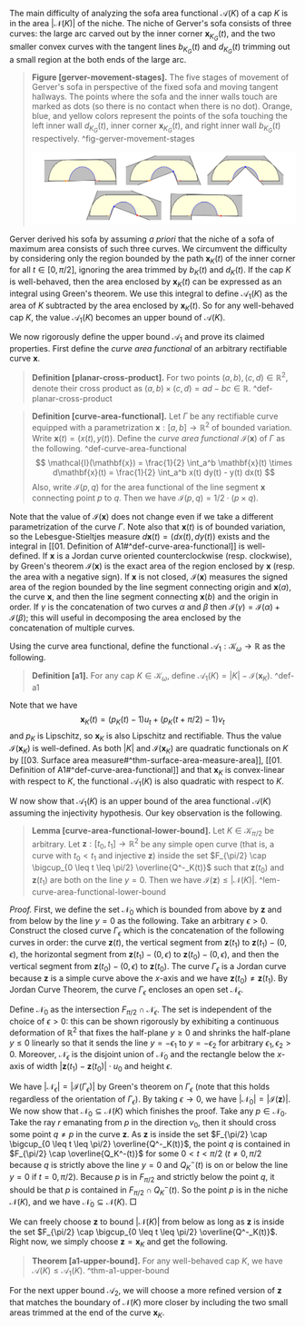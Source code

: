 The main difficulty of analyzing the sofa area functional $\mathcal{A}(K)$ of a cap $K$ is in the area $\left| \mathcal{N}(K) \right|$ of the niche. The niche of Gerver's sofa consists of three curves: the large arc carved out by the inner corner $\mathbf{x}_{K_G}(t)$, and the two smaller convex curves with the tangent lines $b_{K_G}(t)$ and $d_{K_G}(t)$ trimming out a small region at the both ends of the large arc.

> __Figure [gerver-movement-stages].__ The five stages of movement of Gerver's sofa in perspective of the fixed sofa and moving tangent hallways. The points where the sofa and the inner walls touch are marked as dots (so there is no contact when there is no dot). Orange, blue, and yellow colors represent the points of the sofa touching the left inner wall $d_{K_G}(t)$, inner corner $\mathbf{x}_{K_G}(t)$, and right inner wall $b_{K_G}(t)$ respectively. ^fig-gerver-movement-stages
> 
> ![100%](images/gerver-movement-stages.svg)

Gerver derived his sofa by assuming _a priori_ that the niche of a sofa of maximum area consists of such three curves. We circumvent the difficulty by considering only the region bounded by the path $\mathbf{x}_K(t)$ of the inner corner for all $t \in [0, \pi/2]$, ignoring the area trimmed by $b_{K}(t)$ and $d_{K}(t)$. If the cap $K$ is well-behaved, then the area enclosed by $\mathbf{x}_K(t)$ can be expressed as an integral using Green's theorem. We use this integral to define $\mathcal{A}_1(K)$ as the area of $K$ subtracted by the area enclosed by $\mathbf{x}_K(t)$. So for any well-behaved cap $K$, the value $\mathcal{A}_1(K)$ becomes an upper bound of $\mathcal{A}(K)$.

We now rigorously define the upper bound $\mathcal{A}_1$ and prove its claimed properties. First define the _curve area functional_ of an arbitrary rectifiable curve $\mathbf{x}$.

> __Definition [planar-cross-product].__ For two points $(a, b), (c, d) \in \mathbb{R}^2$, denote their cross product as $(a, b) \times (c, d) = ad - bc \in \mathbb{R}$. ^def-planar-cross-product

> __Definition [curve-area-functional].__ Let $\Gamma$ be any rectifiable curve equipped with a parametrization $\mathbf{x} : [a, b] \to \mathbb{R}^2$ of bounded variation. Write $\mathbf{x}(t) = (x(t), y(t))$. Define the _curve area functional_ $\mathcal{I}(\mathbf{x})$ of $\Gamma$ as the following. ^def-curve-area-functional
$$
\mathcal{I}(\mathbf{x}) = \frac{1}{2} \int_a^b \mathbf{x}(t) \times d\mathbf{x}(t) = \frac{1}{2} \int_a^b x(t) dy(t) - y(t) dx(t)
$$
> Also, write $\mathcal{I}(p, q)$ for the area functional of the line segment $\mathbf{x}$ connecting point $p$ to $q$. Then we have $\mathcal{I}(p, q) = 1/2 \cdot (p \times q)$.

Note that the value of $\mathcal{I}(\mathbf{x})$ does not change even if we take a different parametrization of the curve $\Gamma$. Note also that $\mathbf{x}(t)$ is of bounded variation, so the Lebesgue-Stieltjes measure $d \mathbf{x}(t) = (dx(t), dy(t))$ exists and the integral in [[01. Definition of A1#^def-curve-area-functional]] is well-defined. If $\mathbf{x}$ is a Jordan curve oriented counterclockwise (resp. clockwise), by Green's theorem $\mathcal{I}(\mathbf{x})$ is the exact area of the region enclosed by $\mathbf{x}$ (resp. the area with a negative sign). If $\mathbf{x}$ is not closed, $\mathcal{I}(\mathbf{x})$ measures the signed area of the region bounded by the line segment connecting origin and $\mathbf{x}(a)$, the curve $\mathbf{x}$, and then the line segment connecting $\mathbf{x}(b)$ and the origin in order. If $\gamma$ is the concatenation of two curves $\alpha$ and $\beta$ then $\mathcal{I}(\gamma) = \mathcal{I}(\alpha) + \mathcal{I}(\beta)$; this will useful in decomposing the area enclosed by the concatenation of multiple curves.

Using the curve area functional, define the functional $\mathcal{A}_1 : \mathcal{K}_\omega \to \mathbb{R}$ as the following.

> __Definition [a1].__ For any cap $K \in \mathcal{K}_\omega$, define $\mathcal{A}_1(K) = |K| - \mathcal{I}(\mathbf{x}_K)$. ^def-a1

Note that we have
$$
\mathbf{x}_K(t) = (p_K(t) - 1) u_t + (p_K(t + \pi/2) - 1) v_t
$$
and $p_K$ is Lipschitz, so $\mathbf{x}_K$ is also Lipschitz and rectifiable. Thus the value $\mathcal{I}(\mathbf{x}_K)$ is well-defined. As both $|K|$ and $\mathcal{I}(\mathbf{x}_K)$ are quadratic functionals on $K$ by [[03. Surface area measure#^thm-surface-area-measure-area]], [[01. Definition of A1#^def-curve-area-functional]] and that $\mathbf{x}_K$ is convex-linear with respect to $K$, the functional $\mathcal{A}_1(K)$ is also quadratic with respect to $K$.

W now show that $\mathcal{A}_1(K)$ is an upper bound of the area functional $\mathcal{A}(K)$ assuming the injectivity hypothesis. Our key observation is the following.

> __Lemma [curve-area-functional-lower-bound].__ Let $K \in \mathcal{K}_{\pi/2}$ be arbitrary. Let $\mathbf{z} : [t_0, t_1] \to \mathbb{R}^2$ be any simple open curve (that is, a curve with $t_0 < t_1$ and injective $\mathbf{z}$) inside the set $F_{\pi/2} \cap \bigcup_{0 \leq t \leq \pi/2} \overline{Q^-_K(t)}$ such that $\mathbf{z}(t_0)$ and $\mathbf{z}(t_1)$ are both on the line $y=0$. Then we have $\mathcal{I}(\mathbf{z}) \leq |\mathcal{N}(K)|$. ^lem-curve-area-functional-lower-bound

_Proof._ First, we define the set $\mathcal{N}_0$ which is bounded from above by $\mathbf{z}$ and from below by the line $y=0$ as the following. Take an arbitrary $\epsilon > 0$. Construct the closed curve $\Gamma_{\epsilon}$ which is the concatenation of the following curves in order: the curve $\mathbf{z}(t)$, the vertical segment from $\mathbf{z}(t_1)$ to  $\mathbf{z}(t_1) - (0, \epsilon)$, the horizontal segment from $\mathbf{z}(t_1) - (0, \epsilon)$ to $\mathbf{z}(t_0) - (0, \epsilon)$, and then the vertical segment from $\mathbf{z}(t_0) - (0, \epsilon)$ to $\mathbf{z}(t_0)$. The curve $\Gamma_{\epsilon}$ is a Jordan curve because $\mathbf{z}$ is a simple curve above the $x$-axis and we have $\mathbf{z}(t_0) \neq \mathbf{z}(t_1)$. By Jordan Curve Theorem, the curve $\Gamma_\epsilon$ encloses an open set $\mathcal{N}_\epsilon$. 

Define $\mathcal{N}_0$ as the intersection $F_{\pi/2} \cap \mathcal{N}_{\epsilon}$. The set is independent of the choice of $\epsilon > 0$: this can be shown rigorously by exhibiting a continuous deformation of $\mathbb{R}^2$ that fixes the half-plane $y \geq 0$ and shrinks the half-plane $y \leq 0$ linearly so that it sends the line $y=-\epsilon_1$ to $y=-\epsilon_2$ for arbitrary $\epsilon_1, \epsilon_2 > 0$. Moreover, $\mathcal{N}_{\epsilon}$ is the disjoint union of $\mathcal{N}_0$ and the rectangle below the $x$-axis of width $\left| \mathbf{z}(t_1) - \mathbf{z}(t_0) \right|\cdot u_0$ and height $\epsilon$.

We have $\left| \mathcal{N}_\epsilon \right| = \left| \mathcal{I}(\Gamma_\epsilon) \right|$ by Green's theorem on $\Gamma_\epsilon$ (note that this holds regardless of the orientation of $\Gamma_\epsilon$). By taking $\epsilon \to 0$, we have $\left| \mathcal{N}_0 \right| = \left| \mathcal{I}(\mathbf{z}) \right|$. We now show that $\mathcal{N}_0 \subseteq \mathcal{N}(K)$ which finishes the proof. Take any $p \in \mathcal{N}_0$. Take the ray $r$ emanating from $p$ in the direction $v_0$, then it should cross some point $q \neq p$ in the curve $\mathbf{z}$. As $\mathbf{z}$ is inside the set $F_{\pi/2} \cap \bigcup_{0 \leq t \leq \pi/2} \overline{Q^-_K(t)}$, the point $q$ is contained in $F_{\pi/2} \cap \overline{Q_K^-(t)}$ for some $0 < t < \pi/2$ ($t \neq 0, \pi/2$ because $q$ is strictly above the line $y=0$ and $Q^-_K(t)$ is on or below the line $y=0$ if $t=0, \pi/2$). Because $p$ is in $F_{\pi/2}$ and strictly below the point $q$, it should be that $p$ is contained in $F_{\pi/2} \cap Q_K^-(t)$. So the point $p$ is in the niche $\mathcal{N}(K)$, and we have $\mathcal{N}_0 \subseteq \mathcal{N}(K)$. □

We can freely choose $\mathbf{z}$ to bound $\left| \mathcal{N}(K) \right|$ from below as long as $\mathbf{z}$ is inside the set $F_{\pi/2} \cap \bigcup_{0 \leq t \leq \pi/2} \overline{Q^-_K(t)}$. Right now, we simply choose $\mathbf{z} = \mathbf{x}_K$ and get the following.

> __Theorem [a1-upper-bound].__ For any well-behaved cap $K$, we have $\mathcal{A}(K) \leq \mathcal{A}_1(K)$. ^thm-a1-upper-bound

For the next upper bound $\mathcal{A}_2$, we will choose a more refined version of $\mathbf{z}$ that matches the boundary of $\mathcal{N}(K)$ more closer by including the two small areas trimmed at the end of the curve $\mathbf{x}_K$.